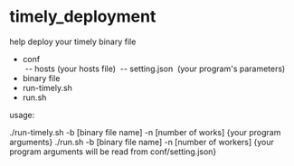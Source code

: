 # timely_deployment

help deploy your timely binary file  
- conf  
  -- hosts  (your hosts file)
  -- setting.json  (your program's parameters)
- binary file
- run-timely.sh
- run.sh


usage:

./run-timely.sh -b [binary file name] -n [number of works] {your program arguments}
./run.sh -b [binary file name] -n [number of workers] {your program arguments will be read from conf/setting.json}
